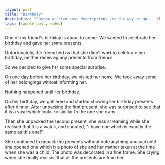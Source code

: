 ```yaml
---
layout: post
title: "Birthday"
description: "Custom written post descriptions are the way to go... if you're not lazy."
tags: [sample post, video]
---
```


One of my friend's birthday is about to come. We wanted to celebrate her birthday and gave her some presents. 

Unfortunately, the friend told us that she didn’t want to celebrate her birthday, neither receiving any presents from friends.

So we decided to give her some special surprise.

On one day before her birthday, we visited her home. We took away some of her belongings without informing her.

Nothing happened until her birthday.

On her birthday, we gathered and started showing her birthday presents after dinner. After unpacking the first present, she was surprised to see that it is a vase which looks so similar to the one she owns.

Then she unpacked the second present, she was screaming while she realised that it is a watch, and shouted, "I have one which is exactly the same as this one!"

She continued to unpack the presents without note anything unusual until she opened one which is a photo of she and her mother taken at the time when she was a child. The photo was decorated in a fine frame. She crying when she finally realised that all the presents are from her. 

